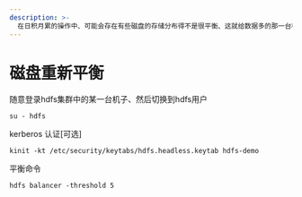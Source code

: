 ```yaml
---
description: >-
  在日积月累的操作中、可能会存在有些磁盘的存储分布得不是很平衡、这就给数据多的那一台机子带来压力、因为很多的读取都是在同一台机子上、所以我们需要重新平衡一下存储、也就是把存储多的机子上的数据转移到其它机子。这里我们使用hdfs提供的balancer命令操作
---
```


# 磁盘重新平衡

随意登录hdfs集群中的某一台机子、然后切换到hdfs用户

```text
su - hdfs
```

kerberos 认证\[可选\]

```text
kinit -kt /etc/security/keytabs/hdfs.headless.keytab hdfs-demo
```

平衡命令

```text
hdfs balancer -threshold 5
```

